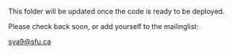 This folder will be updated once the code is ready to be deployed.

Please check back soon, or add yourself to the mailinglist:

sya9@sfu.ca
